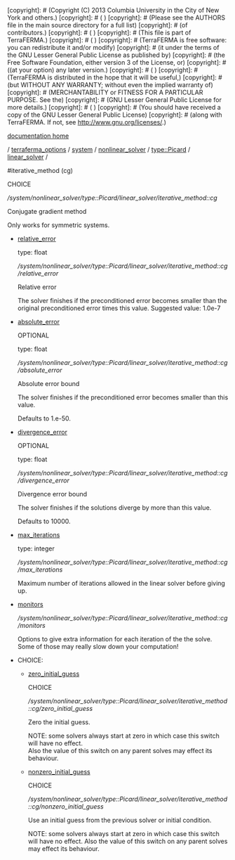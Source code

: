 [copyright]: # (Copyright (C) 2013 Columbia University in the City of New York and others.)
[copyright]: # ( )
[copyright]: # (Please see the AUTHORS file in the main source directory for a full list)
[copyright]: # (of contributors.)
[copyright]: # ( )
[copyright]: # (This file is part of TerraFERMA.)
[copyright]: # ( )
[copyright]: # (TerraFERMA is free software: you can redistribute it and/or modify)
[copyright]: # (it under the terms of the GNU Lesser General Public License as published by)
[copyright]: # (the Free Software Foundation, either version 3 of the License, or)
[copyright]: # ((at your option) any later version.)
[copyright]: # ( )
[copyright]: # (TerraFERMA is distributed in the hope that it will be useful,)
[copyright]: # (but WITHOUT ANY WARRANTY; without even the implied warranty of)
[copyright]: # (MERCHANTABILITY or FITNESS FOR A PARTICULAR PURPOSE. See the)
[copyright]: # (GNU Lesser General Public License for more details.)
[copyright]: # ( )
[copyright]: # (You should have received a copy of the GNU Lesser General Public License)
[copyright]: # (along with TerraFERMA. If not, see <http://www.gnu.org/licenses/>.)

[documentation home](Documentation)

/ [terraferma_options](../../../../../terraferma_options) / [system](../../../../system) / [nonlinear_solver](../../../nonlinear_solver) / [type::Picard](../../type__Picard) / [linear_solver](../linear_solver) /

#iterative_method (cg)

CHOICE 

*/system/nonlinear_solver/type::Picard/linear_solver/iterative_method::cg*

Conjugate gradient method

Only works for symmetric systems.

* [relative_error](iterative_method__cg/relative_error "child")

    type: float

    */system/nonlinear_solver/type::Picard/linear_solver/iterative_method::cg/relative_error*

    Relative error
    
    The solver finishes if the preconditioned error becomes smaller than the original preconditioned error times this value.
    Suggested value: 1.0e-7

* [absolute_error](iterative_method__cg/absolute_error "child")

    OPTIONAL 

    type: float

    */system/nonlinear_solver/type::Picard/linear_solver/iterative_method::cg/absolute_error*

    Absolute error bound
    
    The solver finishes if the preconditioned error becomes smaller than this value.
    
    Defaults to 1.e-50.

* [divergence_error](iterative_method__cg/divergence_error "child")

    OPTIONAL 

    type: float

    */system/nonlinear_solver/type::Picard/linear_solver/iterative_method::cg/divergence_error*

    Divergence error bound
    
    The solver finishes if the solutions diverge by more than this value.
    
    Defaults to 10000.

* [max_iterations](iterative_method__cg/max_iterations "child")

    type: integer

    */system/nonlinear_solver/type::Picard/linear_solver/iterative_method::cg/max_iterations*

    Maximum number of iterations allowed in the linear solver
    before giving up.

* [monitors](iterative_method__cg/monitors "child")

    */system/nonlinear_solver/type::Picard/linear_solver/iterative_method::cg/monitors*

    Options to give extra information for each iteration of the
    the solve. Some of those may really slow down your computation!

* CHOICE:
    * [zero_initial_guess](iterative_method__cg/zero_initial_guess "child")

        CHOICE 

        */system/nonlinear_solver/type::Picard/linear_solver/iterative_method::cg/zero_initial_guess*

        Zero the initial guess.
        
        NOTE: some solvers always start at zero in which case this switch will have no effect.  
        Also the value of this switch on any parent solves may effect its behaviour.

    * [nonzero_initial_guess](iterative_method__cg/nonzero_initial_guess "child")

        CHOICE 

        */system/nonlinear_solver/type::Picard/linear_solver/iterative_method::cg/nonzero_initial_guess*

        Use an initial guess from the previous solver or initial condition.
        
        NOTE: some solvers always start at zero in which case this switch will have no effect.
        Also the value of this switch on any parent solves may effect its behaviour.

[autogenerated]: # (This file was automatically generated from the schema file:/home/cwilson/repos/github/TerraFERMA/TerraFERMA/buckettools/schemas/solvers.rng.)

